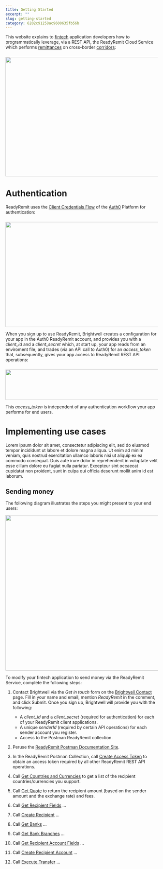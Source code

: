 ```yaml
---
title: Getting Started
excerpt: ""
slug: getting-started
category: 6202c91258ac9600635fb56b
---
```


This website explains to [fintech](https://en.wikipedia.org/wiki/Financial_technology) application developers how to programmatically leverage, via a REST API, the ReadyRemit Cloud Service which performs [remittances](https://en.wikipedia.org/wiki/Remittance) on cross-border [corridors](https://remittanceprices.worldbank.org/en/countrycorridors):

<p style="margin-top:24px;"><img src="https://raw.githubusercontent.com/hagenhaus/readyremit-images/master/readyremit-map.png" width=700 height=393 loading="lazy"></p>

# Authentication

ReadyRemit uses the <a href="https://auth0.com/docs/get-started/authentication-and-authorization-flow/client-credentials-flow" target="_blank">Client Credentials Flow</a> of the <a href="https://auth0.com/" target="_blank">Auth0</a> Platform for authentication:

<p style="margin-top:24px;"><img src="https://raw.githubusercontent.com/hagenhaus/readyremit-images/master/readyremit-auth0.png" width=700 height=346 loading="lazy"></p>

When you sign up to use ReadyRemit, Brightwell creates a configuration for your app in the Auth0 ReadyRemit account, and provides you with a *client_id* and a *client_secret* which, at start up, your app reads from an enviroment file, and trades (via an API call to Auth0) for an *access_token* that, subsequently, gives your app access to ReadyRemit REST API operations:

<p style="margin-top:24px;"><img src="https://raw.githubusercontent.com/hagenhaus/readyremit-images/master/readyremit-auth-bearer.png" width=700 height=100 loading="lazy"></p>

This *access_token* is independent of any authentication workflow your app performs for end users.

# Implementing use cases

Lorem ipsum dolor sit amet, consectetur adipiscing elit, sed do eiusmod tempor incididunt ut labore et dolore magna aliqua. Ut enim ad minim veniam, quis nostrud exercitation ullamco laboris nisi ut aliquip ex ea commodo consequat. Duis aute irure dolor in reprehenderit in voluptate velit esse cillum dolore eu fugiat nulla pariatur. Excepteur sint occaecat cupidatat non proident, sunt in culpa qui officia deserunt mollit anim id est laborum.

## Sending money

The following diagram illustrates the steps you might present to your end users:

<p><img src="https://raw.githubusercontent.com/hagenhaus/readyremit-images/master/readyremit-workflow.png" width=700 height=512 loading="lazy"></p>

To modify your fintech application to send money via the ReadyRemit Service, complete the following steps:

1. Contact Brightwell via the *Get in touch* form on the <a href="https://brightwell.com/contact-us/" target="_blank">Brightwell Contact</a> page. Fill in your name and email, mention *ReadyRemit* in the comment, and click Submit. Once you sign up, Brightwell will provide you with the following:

    * A *client_id* and a *client_secret* (required for authentication) for each of your ReadyRemit client applications. 
    * A unique *senderId* (required by certain API operations) for each sender account you register.
    * Access to the Postman ReadyRemit collection.

1. Peruse the <a href="https://documenter.getpostman.com/view/8773841/UVksNEt7" target="_blank">ReadyRemit Postman Documentation Site</a>.

1. In the ReadyRemit Postman Collection, call <a href="https://documenter.getpostman.com/view/8773841/UVksNEt7#231a6946-f65e-4d25-bb45-8192da72177e" target="_blank">Create Access Token</a> to obtain an access token required by all other ReadyRemit REST API operations.

1. Call <a href="https://documenter.getpostman.com/view/8773841/UVksNEt7#8f01eb59-3eb5-4eea-8e5a-f7f5e97e4d36" target="_blank">Get Countries and Currencies</a> to get a list of the recipient countries/currencies you support.

1. Call <a href="https://documenter.getpostman.com/view/8773841/UVksNEt7#0b582301-8de2-4610-88ba-df0fad04f024" target="_blank">Get Quote</a> to return the recipient amount (based on the sender amount and the exchange rate) and fees.

1. Call <a href="https://documenter.getpostman.com/view/8773841/UVksNEt7#4ec3357f-a4a5-4f53-aca8-1d2c7049a636" target="_blank">Get Recipient Fields</a> ...

1. Call <a href="https://documenter.getpostman.com/view/8773841/UVksNEt7#7ecc57ba-7c37-49ee-b333-b273402d455a" target="_blank">Create Recipient</a> ...

1. Call <a href="https://documenter.getpostman.com/view/8773841/UVksNEt7#c0c343a1-9a82-48ff-81a5-4a8e5397e503" target="_blank">Get Banks</a> ...

1. Call <a href="https://documenter.getpostman.com/view/8773841/UVksNEt7#0baa42f9-245f-4d1f-8fe8-b1cf795e851d" target="_blank">Get Bank Branches</a> ...

1. Call <a href="https://documenter.getpostman.com/view/8773841/UVksNEt7#653ea7bf-e34b-4272-8d49-8d84ba7a7d34" target="_blank">Get Recipient Account Fields</a> ...

1. Call <a href="https://documenter.getpostman.com/view/8773841/UVksNEt7#b8d89873-5827-456e-a2d7-b94f6de7b078" target="_blank">Create Recipient Account</a> ...

1. Call <a href="https://documenter.getpostman.com/view/8773841/UVksNEt7#a8d5f9cd-9f84-41c7-8fd4-b9356559c35f" target="_blank">Execute Transfer</a> ...

